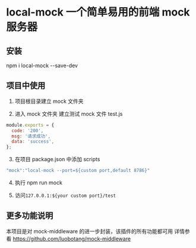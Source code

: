 # local-mock 一个简单易用的前端 mock 服务器

## 安装

npm i local-mock --save-dev

## 项目中使用

1. 项目根目录建立 mock 文件夹

2. 进入 mock 文件夹 建立测试 mock 文件 test.js

```js
module.exports = {
  code: '200',
  msg: '请求成功',
  data: 'success',
};
```

3. 在项目 package.json 中添加 scripts

```js
"mock":"local-mock --port=${custom port,default 8786}"
```

4. 执行 npm run mock

5. 访问`127.0.0.1:${your custom port}/test`

## 更多功能说明

本项目是对 mock-middleware 的进一步封装，该插件的所有功能都可用
详情参看 https://github.com/luobotang/mock-middleware
